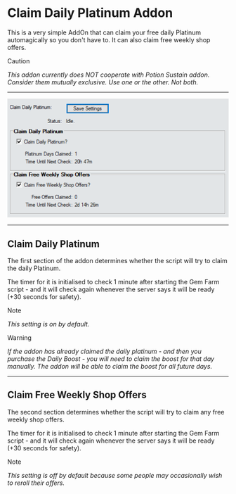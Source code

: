 # Claim Daily Platinum Addon

This is a very simple AddOn that can claim your free daily Platinum automagically so you don't have to. It can also claim free weekly shop offers.

> [!CAUTION]
> *This addon currently does NOT cooperate with Potion Sustain addon. Consider them mutually exclusive. Use one or the other. Not both.*

___

![Claim Daily Platinum Fix Addon Preview Image](images/ClaimDailyPlatinumAddonPreview.png)

___

## Claim Daily Platinum

The first section of the addon determines whether the script will try to claim the daily Platinum.

The timer for it is initialised to check 1 minute after starting the Gem Farm script - and it will check again whenever the server says it will be ready (+30 seconds for safety).

> [!NOTE]
> *This setting is on by default.*

> [!WARNING]
> *If the addon has already claimed the daily platinum - and then you purchase the Daily Boost - you will need to claim the boost for that day manually. The addon will be able to claim the boost for all future days.*

___

## Claim Free Weekly Shop Offers

The second section determines whether the script will try to claim any free weekly shop offers.

The timer for it is initialised to check 1 minute after starting the Gem Farm script - and it will check again whenever the server says it will be ready (+30 seconds for safety).

> [!NOTE]
> *This setting is off by default because some people may occasionally wish to reroll their offers.*